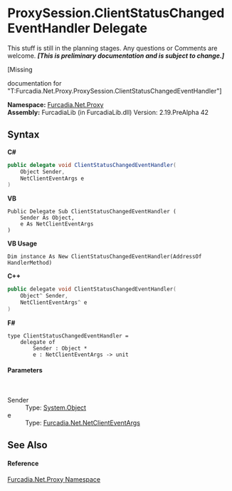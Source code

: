 # ProxySession.ClientStatusChangedEventHandler Delegate
This stuff is still in the planning stages. Any questions or Comments are welcome. _**\[This is preliminary documentation and is subject to change.\]**_

\[Missing <summary> documentation for "T:Furcadia.Net.Proxy.ProxySession.ClientStatusChangedEventHandler"\]

**Namespace:**&nbsp;<a href="N_Furcadia_Net_Proxy">Furcadia.Net.Proxy</a><br />**Assembly:**&nbsp;FurcadiaLib (in FurcadiaLib.dll) Version: 2.19.PreAlpha 42

## Syntax

**C#**<br />
``` C#
public delegate void ClientStatusChangedEventHandler(
	Object Sender,
	NetClientEventArgs e
)
```

**VB**<br />
``` VB
Public Delegate Sub ClientStatusChangedEventHandler ( 
	Sender As Object,
	e As NetClientEventArgs
)
```

**VB Usage**<br />
``` VB Usage
Dim instance As New ClientStatusChangedEventHandler(AddressOf HandlerMethod)
```

**C++**<br />
``` C++
public delegate void ClientStatusChangedEventHandler(
	Object^ Sender, 
	NetClientEventArgs^ e
)
```

**F#**<br />
``` F#
type ClientStatusChangedEventHandler = 
    delegate of 
        Sender : Object * 
        e : NetClientEventArgs -> unit
```


#### Parameters
&nbsp;<dl><dt>Sender</dt><dd>Type: <a href="http://msdn2.microsoft.com/en-us/library/e5kfa45b" target="_blank">System.Object</a><br /></dd><dt>e</dt><dd>Type: <a href="T_Furcadia_Net_NetClientEventArgs">Furcadia.Net.NetClientEventArgs</a><br /></dd></dl>

## See Also


#### Reference
<a href="N_Furcadia_Net_Proxy">Furcadia.Net.Proxy Namespace</a><br />